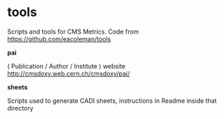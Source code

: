 tools
=====

Scripts and tools for CMS Metrics. Code from https://github.com/eacoleman/tools

**pai**

( Publication / Author / Institute ) website http://cmsdoxy.web.cern.ch/cmsdoxy/pai/

**sheets**

Scripts used to generate CADI sheets, instructions in Readme inside that directory

